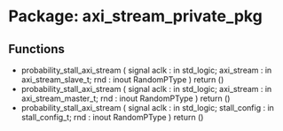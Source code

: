 # Package: axi_stream_private_pkg

## Functions
- probability_stall_axi_stream <font id="function_arguments">( signal aclk : in std_logic; axi_stream  : in axi_stream_slave_t; rnd         : inout RandomPType ) </font> <font id="function_return">return ()</font>
- probability_stall_axi_stream <font id="function_arguments">( signal aclk : in std_logic; axi_stream  : in axi_stream_master_t; rnd         : inout RandomPType ) </font> <font id="function_return">return ()</font>
- probability_stall_axi_stream <font id="function_arguments">( signal aclk  : in std_logic; stall_config : in stall_config_t; rnd          : inout RandomPType ) </font> <font id="function_return">return ()</font>

